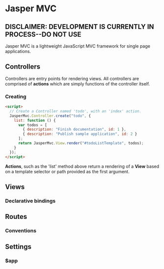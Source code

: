 ﻿# Jasper MVC
## DISCLAIMER: DEVELOPMENT IS CURRENTLY IN PROCESS--DO NOT USE

Jasper MVC is a lightweight JavaScript MVC framework for single page applications.

## Controllers

Controllers are entry points for rendering views.  All controllers are comprised of **actions** which are simply functions of the controller itself.

### Creating

```html
<script>
  // Create a Controller named 'todo', with an 'index' action.
  JasperMvc.Controller.create("todo", {
    list: function () {
	  var todos = [
	    { description: "Finish documentation", id: 1 },
		{ description: "Publish sample application", id: 2 }
	  ];
      return JasperMvc.View.render("#todoListTemplate", todos);
	}
  });
</script>
```

**Actions**, such as the 'list' method above return a rendering of a **View** based on a template selector or path provided as the first argument.

## Views
### Declarative bindings

## Routes
### Conventions

## Settings
### $app